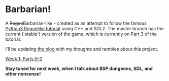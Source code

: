 # Barbarian!

A ~~Rogue~~Barbarian-like - created as an attempt to follow the famous [Python3 Roguelike tutorial](http://rogueliketutorials.com/) using C++ and SDL2.
The master branch has the current ('stable') version of the game, which is currently on Part 3 of the tutorial.

I'll be updating [the blog](zwilder.github.io) with my thoughts and rambles about this project.

[Week 1: Parts 0-2](https://zwilder.github.io/posts/2018-06-20-the-roguelike-tutorial-week1/)

**Stay tuned for next week, when I talk about BSP dungeons, SDL, and other nonsense!**
